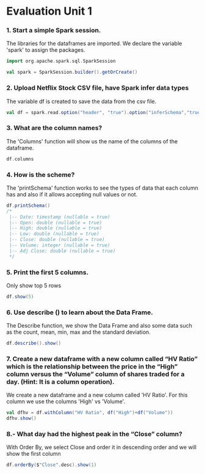 # Evaluation Unit 1

### 1. Start a simple Spark session.
The libraries for the dataframes are imported. We declare the variable 'spark' to assign the packages.
```scala
import org.apache.spark.sql.SparkSession

val spark = SparkSession.builder().getOrCreate() 
```

### 2. Upload Netflix Stock CSV file, have Spark infer data types
The variable df is created to save the data from the csv file.
```scala
val df = spark.read.option("header", "true").option("inferSchema","true")csv("/home/eduardo/Escritorio/U1/Netflix_2011_2016.csv") 
```

### 3. What are the column names?
The 'Columns' function will show us the name of the columns of the dataframe.
```scala
df.columns 
```

### 4. How is the scheme?
The 'printSchema' function works to see the types of data that each column has and also if it allows accepting null values ​​or not.
```scala
df.printSchema()
/*
 |-- Date: timestamp (nullable = true)
 |-- Open: double (nullable = true)
 |-- High: double (nullable = true)
 |-- Low: double (nullable = true)
 |-- Close: double (nullable = true)
 |-- Volume: integer (nullable = true)
 |-- Adj Close: double (nullable = true)
 */
```

### 5. Print the first 5 columns.
Only show top 5 rows
```scala
df.show(5)  
```

### 6. Use describe () to learn about the Data Frame.
The Describe function, we show the Data Frame and also some data such as the count, mean, min, max and the standard deviation.
```scala
df.describe().show()
```

### 7. Create a new dataframe with a new column called “HV Ratio” which is the relationship between the price in the “High” column versus the “Volume” column of shares traded for a day. (Hint: It is a column operation). 
We create a new dataframe and a new column called 'HV Ratio'. For this column we use the columns 'High' vs 'Volume'.
```scala
val dfhv = df.withColumn("HV Ratio", df("High")+df("Volume")) 
dfhv.show()
```

### 8.- What day had the highest peak in the “Close” column?
With Order By, we select Close and order it in descending order and we will show the first column
```scala
df.orderBy($"Close".desc).show(1)
```

